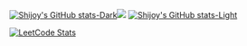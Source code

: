 [![Shijoy's GitHub stats-Dark](https://github-readme-stats.vercel.app/api?username=ShijoyBharath&show_icons=true&hide_border=true&theme=dark#gh-dark-mode-only)](https://github.com/anuraghazra/github-readme-stats#gh-dark-mode-only)![](https://github-readme-stats.vercel.app/api/top-langs/?username=ShijoyBharath&hide_border=true&layout=donut&theme=dark#gh-dark-mode-only)
[![Shijoy's GitHub stats-Light](https://github-readme-stats.vercel.app/api?username=ShijoyBharath&show_icons=true&hide_border=true&theme=default#gh-light-mode-only)](https://github.com/anuraghazra/github-readme-stats#gh-light-mode-only)


[![LeetCode Stats](https://leetcard.jacoblin.cool/shijoybharath8?ext=heatmap&border=0&radius=10&font=noto_sans)](https://leetcode.com/shijoybharath8)